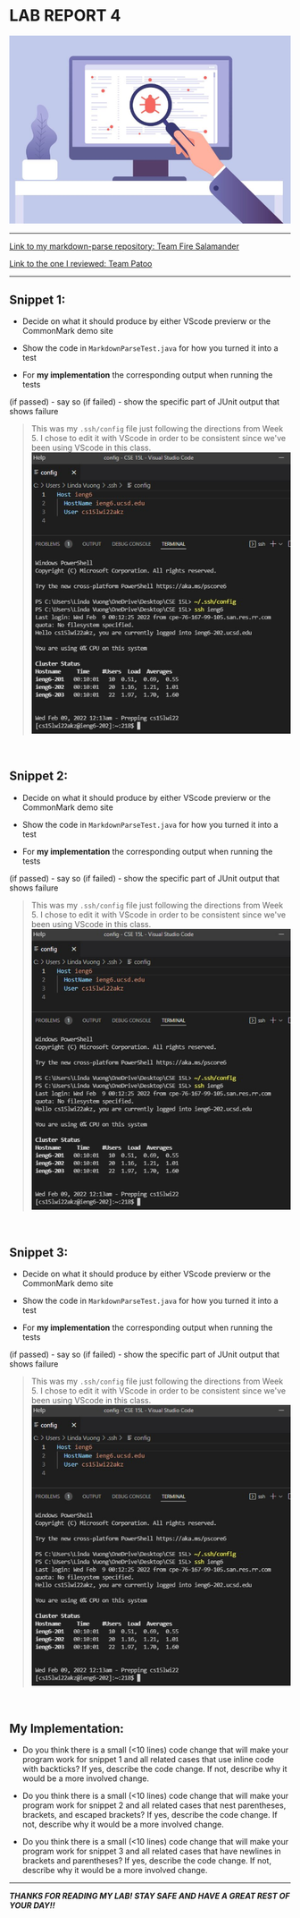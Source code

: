 # **LAB REPORT 4**

![Image](pic4.jpg) 

---

[Link to my markdown-parse repository: Team Fire Salamander](https://github.com/lhvuong11/markdown-parse)

[Link to the one I reviewed: Team Patoo](https://github.com/IncogOwl/markdown-parse)

---
## Snippet 1: 

- Decide on what it should produce by either VScode previerw or the CommonMark demo site

- Show the code in `MarkdownParseTest.java` for how you turned it into a test

- For **my implementation** the corresponding output when running the tests

(if passed) - say so
(if failed) - show the specific part of JUnit output that shows failure

> This was my `.ssh/config` file just following the directions from Week 5.
I chose to edit it with VScode in order to be consistent since we've been using VScode in this class.
![Image](host.jpg)

&nbsp;

## Snippet 2:

- Decide on what it should produce by either VScode previerw or the CommonMark demo site

- Show the code in `MarkdownParseTest.java` for how you turned it into a test

- For **my implementation** the corresponding output when running the tests

(if passed) - say so
(if failed) - show the specific part of JUnit output that shows failure

> This was my `.ssh/config` file just following the directions from Week 5.
I chose to edit it with VScode in order to be consistent since we've been using VScode in this class.
![Image](host.jpg)

&nbsp;

## Snippet 3:

- Decide on what it should produce by either VScode previerw or the CommonMark demo site

- Show the code in `MarkdownParseTest.java` for how you turned it into a test

- For **my implementation** the corresponding output when running the tests

(if passed) - say so
(if failed) - show the specific part of JUnit output that shows failure

> This was my `.ssh/config` file just following the directions from Week 5.
I chose to edit it with VScode in order to be consistent since we've been using VScode in this class.
![Image](host.jpg)

&nbsp;

## My Implementation:

- Do you think there is a small (<10 lines) code change that will make your program work for snippet 1 and all related cases that use inline code with backticks? If yes, describe the code change. If not, describe why it would be a more involved change.

- Do you think there is a small (<10 lines) code change that will make your program work for snippet 2 and all related cases that nest parentheses, brackets, and escaped brackets? If yes, describe the code change. If not, describe why it would be a more involved change.

- Do you think there is a small (<10 lines) code change that will make your program work for snippet 3 and all related cases that have newlines in brackets and parentheses? If yes, describe the code change. If not, describe why it would be a more involved change.

---

***THANKS FOR READING MY LAB! STAY SAFE AND HAVE A GREAT REST OF YOUR DAY!!***




